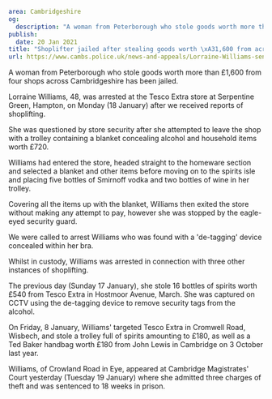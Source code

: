 ```yaml
area: Cambridgeshire
og:
  description: "A woman from Peterborough who stole goods worth more than \xA31,600 from four shops across Cambridgeshire has been jailed."
publish:
  date: 20 Jan 2021
title: "Shoplifter jailed after stealing goods worth \xA31,600 from across Cambridgeshire"
url: https://www.cambs.police.uk/news-and-appeals/Lorraine-Williams-sentencing-Jan2021
```

A woman from Peterborough who stole goods worth more than £1,600 from four shops across Cambridgeshire has been jailed.

Lorraine Williams, 48, was arrested at the Tesco Extra store at Serpentine Green, Hampton, on Monday (18 January) after we received reports of shoplifting.

She was questioned by store security after she attempted to leave the shop with a trolley containing a blanket concealing alcohol and household items worth £720.

Williams had entered the store, headed straight to the homeware section and selected a blanket and other items before moving on to the spirits isle and placing five bottles of Smirnoff vodka and two bottles of wine in her trolley.

Covering all the items up with the blanket, Williams then exited the store without making any attempt to pay, however she was stopped by the eagle-eyed security guard.

We were called to arrest Williams who was found with a 'de-tagging' device concealed within her bra.

Whilst in custody, Williams was arrested in connection with three other instances of shoplifting.

The previous day (Sunday 17 January), she stole 16 bottles of spirits worth £540 from Tesco Extra in Hostmoor Avenue, March. She was captured on CCTV using the de-tagging device to remove security tags from the alcohol.

On Friday, 8 January, Williams' targeted Tesco Extra in Cromwell Road, Wisbech, and stole a trolley full of spirits amounting to £180, as well as a Ted Baker handbag worth £180 from John Lewis in Cambridge on 3 October last year.

Williams, of Crowland Road in Eye, appeared at Cambridge Magistrates' Court yesterday (Tuesday 19 January) where she admitted three charges of theft and was sentenced to 18 weeks in prison.
